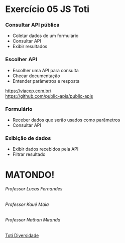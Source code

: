 # Exercício 05 JS Toti

### Consultar API pública

- Coletar dados de um formulário
- Consultar API
- Exibir resultados

### Escolher API

- Escolher uma API para consulta
- Checar documentação
- Entender parâmetros e resposta 

https://viacep.com.br/  
https://github.com/public-apis/public-apis

### Formulário

- Receber dados que serão usados como parâmetros
- Consultar API

### Exibição de dados

- Exibir dados recebidos pela API
- Filtrar resultado

# MATONDO! 
###### Professor Lucas Fernandes  
###### Professor Kauê Maia  
###### Professor Nathan Miranda  
[Toti Diversidade](https://totidiversidade.com.br/)
